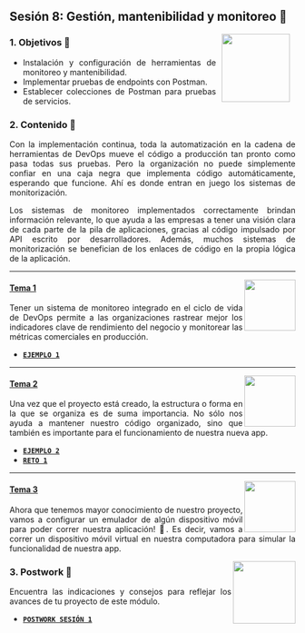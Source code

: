 ## Sesión 8: Gestión, mantenibilidad y monitoreo 🤖

<img src="../images/android-kotlin.png" align="right" height="120" hspace="10">
<div style="text-align: justify;">

### 1. Objetivos :dart: 

- Instalación y configuración de herramientas de monitoreo y mantenibilidad.
- Implementar pruebas de endpoints con Postman.
- Establecer colecciones de Postman para pruebas de servicios.

### 2. Contenido :blue_book:

Con la implementación continua, toda la automatización en la cadena de herramientas de DevOps mueve el código a producción tan pronto como pasa todas sus pruebas. Pero la organización no puede simplemente confiar en una caja negra que implementa código automáticamente, esperando que funcione. Ahí es donde entran en juego los sistemas de monitorización.

Los sistemas de monitoreo implementados correctamente brindan información relevante, lo que ayuda a las empresas a tener una visión clara de cada parte de la pila de aplicaciones, gracias al código impulsado por API escrito por desarrolladores. Además, muchos sistemas de monitorización se benefician de los enlaces de código en la propia lógica de la aplicación.

---

<img src="images/tools.png" align="right" height="90"> 

#### <ins>Tema 1</ins>

Tener un sistema de monitoreo integrado en el ciclo de vida de DevOps permite a las organizaciones rastrear mejor los indicadores clave de rendimiento del negocio y monitorear las métricas comerciales en producción.

- [**`EJEMPLO 1`**](./Ejemplo-01)

---

<img src="images/structure.png" align="right" height="90"> 

#### <ins>Tema 2</ins>

Una vez que el proyecto está creado, la estructura o forma en la que se organiza es de suma importancia. No sólo nos ayuda a mantener nuestro código organizado, sino que también es importante para el funcionamiento de nuestra nueva app.

- [**`EJEMPLO 2`**](./Ejemplo-02)
- [**`RETO 1`**](./Reto-01)
---

<img src="images/emulator.jpg" align="right" height="90"> 

#### <ins>Tema 3</ins>

Ahora que tenemos mayor conocimiento de nuestro proyecto, vamos a configurar un emulador de algún dispositivo móvil para poder correr nuestra aplicación! :iphone:. Es decir, vamos a correr un dispositivo móvil virtual en nuestra computadora para simular la funcionalidad de nuestra app.

<img src="images/chaomi.png" align="right" height="110"> 

### 3. Postwork :memo:

Encuentra las indicaciones y consejos para reflejar los avances de tu proyecto de este módulo.

- [**`POSTWORK SESIÓN 1`**](./Postwork/)

<br/>


</div>

